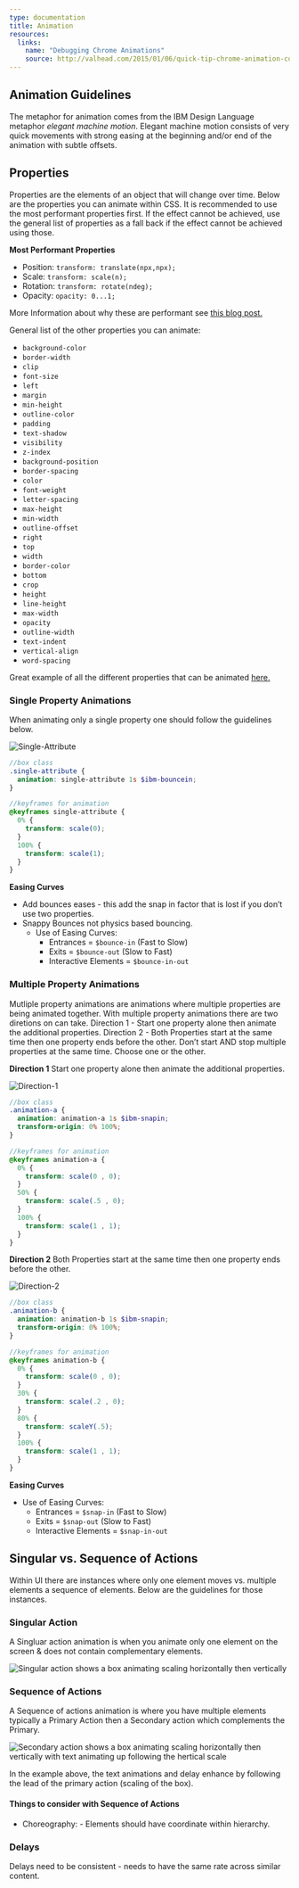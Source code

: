 ```yaml
---
type: documentation
title: Animation
resources:
  links:
    name: "Debugging Chrome Animations"
    source: http://valhead.com/2015/01/06/quick-tip-chrome-animation-controls/
---
```



## Animation Guidelines

The metaphor for animation comes from the IBM Design Language metaphor *elegant machine motion*. Elegant machine motion consists of very quick movements with strong easing at the beginning and/or end of the animation with subtle offsets.


## Properties

Properties are the elements of an object that will change over time. Below are the properties you can animate within CSS. It is recommended to use the most performant properties first. If the effect cannot be achieved, use the general list of properties as a fall back if the effect cannot be achieved using those.

**Most Performant Properties**

* Position: `transform: translate(npx,npx);`
* Scale: `transform: scale(n);`
* Rotation: `transform: rotate(ndeg);`
* Opacity: `opacity: 0...1;`

More Information about why these are performant see [this blog post.](http://www.html5rocks.com/en/tutorials/speed/high-performance-animations/)

General list of the other properties you can animate:
- `background-color`
- `border-width`
- `clip`
- `font-size`
- `left`
- `margin`
- `min-height`
- `outline-color`
- `padding`
- `text-shadow`
- `visibility`
- `z-index`
- `background-position`
- `border-spacing`
- `color`
- `font-weight`
- `letter-spacing`
- `max-height`
- `min-width`
- `outline-offset`
- `right`
- `top`
- `width`
- `border-color`
- `bottom`
- `crop`
- `height`
- `line-height`
- `max-width`
- `opacity`
- `outline-width`
- `text-indent`
- `vertical-align`
- `word-spacing`

Great example of all the different properties that can be animated [here.](http://leaverou.github.io/animatable/)


### Single Property Animations

When animating only a single property one should follow the guidelines below. 

![Single-Attribute](images/motion/examples/Single_Attribute-1.gif)

```scss
//box class
.single-attribute {
  animation: single-attribute 1s $ibm-bouncein;
}

//keyframes for animation
@keyframes single-attribute {
  0% {
    transform: scale(0);
  }
  100% {
    transform: scale(1);
  }
}
```	

**Easing Curves**

* Add bounces eases - this add the snap in factor that is lost if you don’t use two properties.
* Snappy Bounces not physics based bouncing.
	* Use of Easing Curves:
		* Entrances = `$bounce-in` (Fast to Slow) 
		* Exits = `$bounce-out` (Slow to Fast)
		* Interactive Elements = `$bounce-in-out`

### Multiple Property Animations

Mutliple property animations are animations where multiple properties are being animated together. With multiple property animations there are two diretions on can take. Direction 1 - Start one property alone then animate the additional properties. Direction 2 - Both Properties start at the same time then one property ends before the other. Don’t start AND stop multiple properties at the same time. Choose one or the other.

**Direction 1**
Start one property alone then animate the additional properties.

![Direction-1](images/motion/examples/Option-A.gif)

```scss
//box class
.animation-a {
  animation: animation-a 1s $ibm-snapin;
  transform-origin: 0% 100%;
}

//keyframes for animation
@keyframes animation-a {
  0% {
    transform: scale(0 , 0);
  }
  50% {
    transform: scale(.5 , 0);
  }
  100% {
    transform: scale(1 , 1);
  }
}
```

**Direction 2**
Both Properties start at the same time then one property ends before the other.


![Direction-2](images/motion/examples/Option-B.gif)

```scss
//box class
.animation-b {
  animation: animation-b 1s $ibm-snapin;
  transform-origin: 0% 100%;
}

//keyframes for animation
@keyframes animation-b {
  0% {
    transform: scale(0 , 0);
  }
  30% {
    transform: scale(.2 , 0);
  }
  80% {
    transform: scaleY(.5);
  }
  100% {
    transform: scale(1 , 1);
  }
}
```

**Easing Curves**
* Use of Easing Curves: 
	* Entrances = `$snap-in` (Fast to Slow) 
	* Exits = `$snap-out` (Slow to Fast)
	* Interactive Elements = `$snap-in-out`


## Singular vs. Sequence of Actions

Within UI there are instances where only one element moves vs. multiple elements a sequence of elements. Below are the guidelines for those instances.


### Singular Action

A Singluar action animation is when you animate only one element on the screen & does not contain complementary elements.

![Singular action shows a box animating scaling horizontally then vertically](images/motion/examples/Option-B.gif)

### Sequence of Actions

A Sequence of actions animation is where you have multiple elements typically a Primary Action then a Secondary action which complements the Primary.

![Secondary action shows a box animating scaling horizontally then vertically with text animating up following the hertical scale](images/motion/examples/secondary-action.gif)

In the example above, the text animations and delay enhance by following the lead of the primary action (scaling of the box).

#### Things to consider with Sequence of Actions

 * Choreography: - Elements should have coordinate within hierarchy.

### Delays

Delays need to be consistent - needs to have the same rate across similar content.

